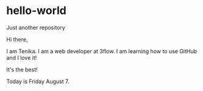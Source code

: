 # hello-world
Just another repository

Hi there,

I am Tenika. I am a web developer at 3flow. I am learning how to use GitHub and I love it!

It's the best!

Today is Friday August 7.

